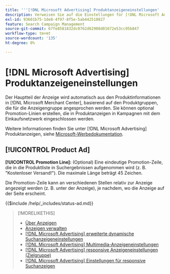 ```yaml
---
title: '''[!DNL Microsoft Advertising] Produktanzeigeneinstellungen'
description: Verweisen Sie auf die Einstellungen für [!DNL Microsoft Advertising] Produktanzeigen.
exl-id: 93601b75-1de8-4f97-8f5e-5ab442510827
feature: Search Campaign Management
source-git-commit: 67fe8581832dc0762d62908d01672e53cc95b847
workflow-type: tm+mt
source-wordcount: '135'
ht-degree: 0%

---
```


# [!DNL Microsoft Advertising] Produktanzeigeneinstellungen

Der Hauptteil der Anzeige wird automatisch aus den Produktinformationen in [!DNL Microsoft Merchant Center], basierend auf den Produktgruppen, die für die Anzeigengruppe angesprochen werden. Sie können optional Promotion-Linien erstellen, die in Produktanzeigen in Kampagnen mit dem Einkaufsnetzwerk eingeschlossen werden.

Weitere Informationen finden Sie unter [!DNL Microsoft Advertising] Produktanzeigen, siehe [Microsoft-Werbedokumentation](https://help.ads.microsoft.com/#apex/3/en/51082).

## [!UICONTROL Product Ad]

**[!UICONTROL Promotion Line]:** (Optional) Eine eindeutige Promotion-Zeile, die in die Produktliste in Suchergebnissen aufgenommen wird (z. B. &quot;Kostenloser Versand!&quot;). Die maximale Länge beträgt 45 Zeichen.

Die Promotion-Zeile kann an verschiedenen Stellen relativ zur Anzeige angezeigt werden (z. B. unter der Anzeige), je nachdem, wo die Anzeige auf der Seite erscheint.

<!-- **[!UICONTROL Status]:** -->

{{$include /help/_includes/status-ad.md}}

>[!MORELIKETHIS]
>
>* [Über Anzeigen](ad-about.md)
>* [Anzeigen verwalten](ad-manage.md)
>* [[!DNL Microsoft Advertising] erweiterte dynamische Suchanzeigeneinstellungen](ad-settings-microsoft-dsa.md)
>* [[!DNL Microsoft Advertising] Multimedia-Anzeigeneinstellungen](ad-settings-microsoft-multimedia.md)
>* [[!DNL Microsoft Advertising] responsive Anzeigeneinstellungen (Zielgruppe)](ad-settings-microsoft-responsive.md)
>* [[!DNL Microsoft Advertising] Einstellungen für responsive Suchanzeigen](ad-settings-microsoft-rsa.md)
